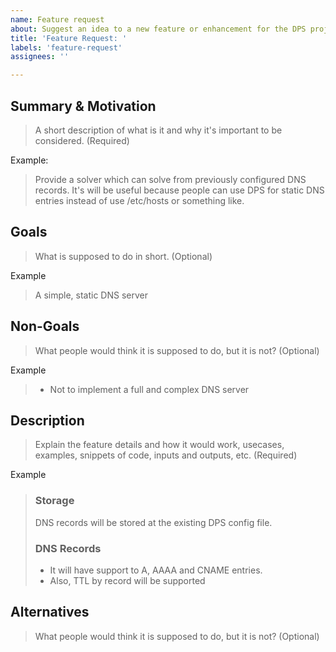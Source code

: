 ```yaml
---
name: Feature request
about: Suggest an idea to a new feature or enhancement for the DPS project
title: 'Feature Request: '
labels: 'feature-request'
assignees: ''

---
```


## Summary & Motivation

> A short description of what is it and why it's important to be considered. (Required)

Example:

> Provide a solver which can solve from previously configured DNS records.
> It's will be useful because people can use DPS for static DNS entries instead of use /etc/hosts or something like.

## Goals

> What is supposed to do in short. (Optional)

Example

> A simple, static DNS server

## Non-Goals

> What people would think it is supposed to do, but it is not? (Optional)

Example
> * Not to implement a full and complex DNS server

## Description

> Explain the feature details and how it would work, usecases, examples, snippets of code,
> inputs and outputs, etc. (Required)

Example

> ### Storage
>
> DNS records will be stored at the existing DPS config file.
>
> ### DNS Records
> * It will have support to A, AAAA and CNAME entries.
> * Also, TTL by record will be supported

## Alternatives

> What people would think it is supposed to do, but it is not? (Optional)
